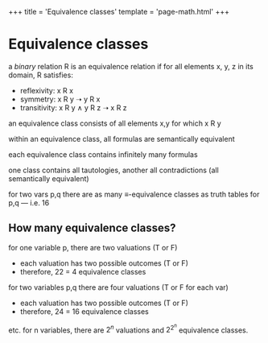 +++
title = 'Equivalence classes'
template = 'page-math.html'
+++
# Equivalence classes
a *binary* relation R is an equivalence relation if for all elements x, y, z in its domain, R satisfies:

- reflexivity: x R x
- symmetry: x R y ➝ y R x
- transitivity: x R y ∧ y R z ➝ x R z

an equivalence class consists of all elements x,y for which x R y

within an equivalence class, all formulas are semantically equivalent

each equivalence class contains infinitely many formulas

one class contains all tautologies, another all contradictions (all semantically equivalent)

for two vars p,q there are as many ≡-equivalence classes as truth tables for p,q — i.e. 16

## How many equivalence classes?

for one variable p, there are two valuations (T or F)
- each valuation has two possible outcomes (T or F)
- therefore, 22 = 4 equivalence classes

for two variables p,q there are four valuations (T or F for each var)
- each valuation has two possible outcomes (T or F)
- therefore, 24 = 16 equivalence classes

etc. for n variables, there are $2^n$ valuations and $2^{2^n}$ equivalence classes.
